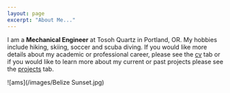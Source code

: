 ```yaml
---
layout: page
excerpt: "About Me..."
---
```


I am a **Mechanical Engineer** at Tosoh Quartz in Portland, OR. My hobbies include hiking, skiing, soccer and scuba diving. If you would like more details about my academic or professional career, please see the [cv](cv.md) tab or if you would like to learn more about my current or past projects please see the [projects](projects.md) tab.

![ams](/images/Belize Sunset.jpg)


